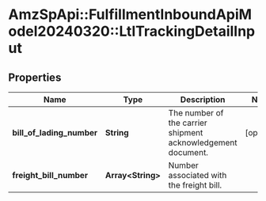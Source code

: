 # AmzSpApi::FulfillmentInboundApiModel20240320::LtlTrackingDetailInput

## Properties
Name | Type | Description | Notes
------------ | ------------- | ------------- | -------------
**bill_of_lading_number** | **String** | The number of the carrier shipment acknowledgement document. | [optional] 
**freight_bill_number** | **Array&lt;String&gt;** | Number associated with the freight bill. | 

